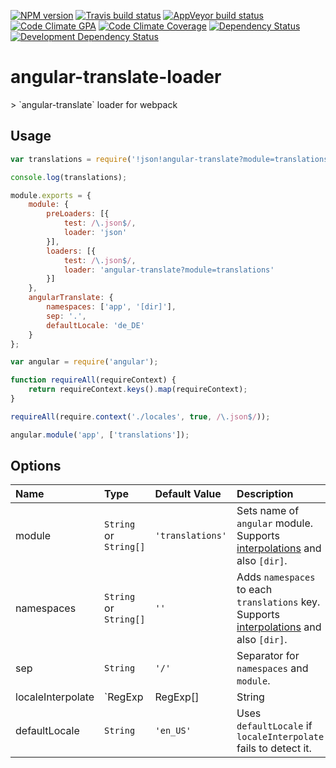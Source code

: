 [![NPM version](http://img.shields.io/npm/v/angular-translate-loader.svg?style=flat-square)](https://www.npmjs.org/package/angular-translate-loader)
[![Travis build status](http://img.shields.io/travis/mdreizin/angular-translate-loader/master.svg?style=flat-square)](https://travis-ci.org/mdreizin/angular-translate-loader)
[![AppVeyor build status](https://img.shields.io/appveyor/ci/mdreizin/angular-translate-loader/master.svg?style=flat-square)](https://ci.appveyor.com/project/mdreizin/angular-translate-loader/branch/master)
[![Code Climate GPA](https://img.shields.io/codeclimate/github/mdreizin/angular-translate-loader.svg?style=flat-square)](https://codeclimate.com/github/mdreizin/angular-translate-loader)
[![Code Climate Coverage](https://img.shields.io/codeclimate/coverage/github/mdreizin/angular-translate-loader.svg?style=flat-square)](https://codeclimate.com/github/mdreizin/angular-translate-loader)
[![Dependency Status](https://img.shields.io/david/mdreizin/angular-translate-loader.svg?style=flat-square)](https://david-dm.org/mdreizin/angular-translate-loader)
[![Development Dependency Status](https://img.shields.io/david/dev/mdreizin/angular-translate-loader.svg?style=flat-square)](https://david-dm.org/mdreizin/angular-translate-loader#info=devDependencies)

<h1 id="angular-translate-loader">angular-translate-loader</h1>
> `angular-translate` loader for webpack

<h2 id="angular-translate-loader-usage">Usage</h2>

```javascript
var translations = require('!json!angular-translate?module=translations!./file.json');

console.log(translations);

```

```javascript
module.exports = {
    module: {
        preLoaders: [{
            test: /\.json$/,
            loader: 'json'
        }],
        loaders: [{
            test: /\.json$/,
            loader: 'angular-translate?module=translations'
        }]
    },
    angularTranslate: {
        namespaces: ['app', '[dir]'],
        sep: '.',
        defaultLocale: 'de_DE'
    }
};

```

```javascript
var angular = require('angular');

function requireAll(requireContext) {
    return requireContext.keys().map(requireContext);
}

requireAll(require.context('./locales', true, /\.json$/));

angular.module('app', ['translations']);

```

<h2 id="angular-translate-loader-options">Options</h2>

| Name | Type | Default Value | Description |
|:------------------|:--------------------|:----------------------|:-----------------------------------------------------------|
| module | `String` or `String[]` | `'translations'` | Sets name of `angular` module. Supports [interpolations](https://github.com/webpack/loader-utils#interpolatename) and also `[dir]`. |
| namespaces | `String` or `String[]` | `''` | Adds `namespaces` to each `translations` key. Supports [interpolations](https://github.com/webpack/loader-utils#interpolatename) and also `[dir]`. |
| sep | `String` | `'/'` | Separator for `namespaces` and `module`. |
| localeInterpolate | `RegExp|RegExp[]|String|String[]` | `[/_[a-z]{2}_[A-Z]{2}\./, /_[a-z]{2}\./, /[\/][a-z]{2}_[A-Z]{2}[\/]/, /[\/][a-z]{2}[\/]/]` | Uses to detect `locale` in `resourcePath`. |
| defaultLocale | `String` | `'en_US'` | Uses `defaultLocale` if `localeInterpolate` fails to detect it. |
